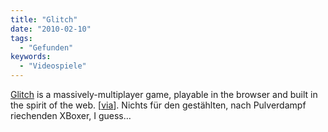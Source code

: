 ```yaml
---
title: "Glitch"
date: "2010-02-10"
tags:
  - "Gefunden"
keywords:
  - "Videospiele"
---
```


[Glitch](http://glitch.com/) is a massively-multiplayer game, playable in the browser and built in the spirit of the web. \[[via](http://www.boingboing.net/2010/02/10/glitch-the-new-game.html)\]. Nichts für den gestählten, nach Pulverdampf riechenden XBoxer, I guess…
